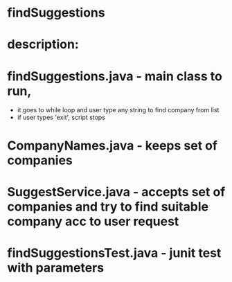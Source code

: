 # findSuggestions
# description:
# findSuggestions.java - main class to run,

- it goes to while loop and user type any string to find company from list
- if user types 'exit', script stops

# CompanyNames.java - keeps set of companies
# SuggestService.java - accepts set of companies and try to find suitable company acc to user request
# findSuggestionsTest.java - junit test with parameters
